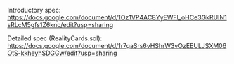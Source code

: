 Introductory spec: https://docs.google.com/document/d/1Oz1VP4AC8YyEWFI_oHCe3GkRUIN1sRLcM5gfs1Z6knc/edit?usp=sharing

Detailed spec (RealityCards.sol): https://docs.google.com/document/d/1r7gaSrs6vHShrW3vOzEEULJSXM06OtS-kkheyhSDGGw/edit?usp=sharing